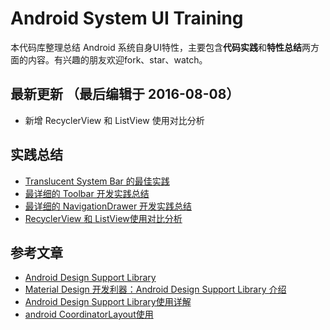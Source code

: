 # Android System UI Training

本代码库整理总结 Android 系统自身UI特性，主要包含**代码实践**和**特性总结**两方面的内容。有兴趣的朋友欢迎fork、star、watch。

## 最新更新 （最后编辑于 2016-08-08）

- 新增 RecyclerView 和 ListView 使用对比分析

## 实践总结

- [Translucent System Bar 的最佳实践](note/00_AndroidSystemUI：TranslucentBar特性的使用.md)
- [最详细的 Toolbar 开发实践总结](note/01_AndroidSystemUI：ToolBar特性的使用.md)
- [最详细的 NavigationDrawer 开发实践总结](note/02_AndroidSystemUI：NavigationDrawe特性的使用.md)
- [RecyclerView 和 ListView使用对比分析](note/03_AndroidSystemUI：RecyclerView和ListView使用对比分析.md)

## 参考文章

- [Android Design Support Library](http://android-developers.blogspot.hk/2015/05/android-design-support-library.html)
- [Material Design 开发利器：Android Design Support Library 介绍](https://blog.leancloud.cn/3306/)
- [Android Design Support Library使用详解](http://blog.csdn.net/eclipsexys/article/details/46349721)
- [android CoordinatorLayout使用](http://blog.csdn.net/xyz_lmn/article/details/48055919)